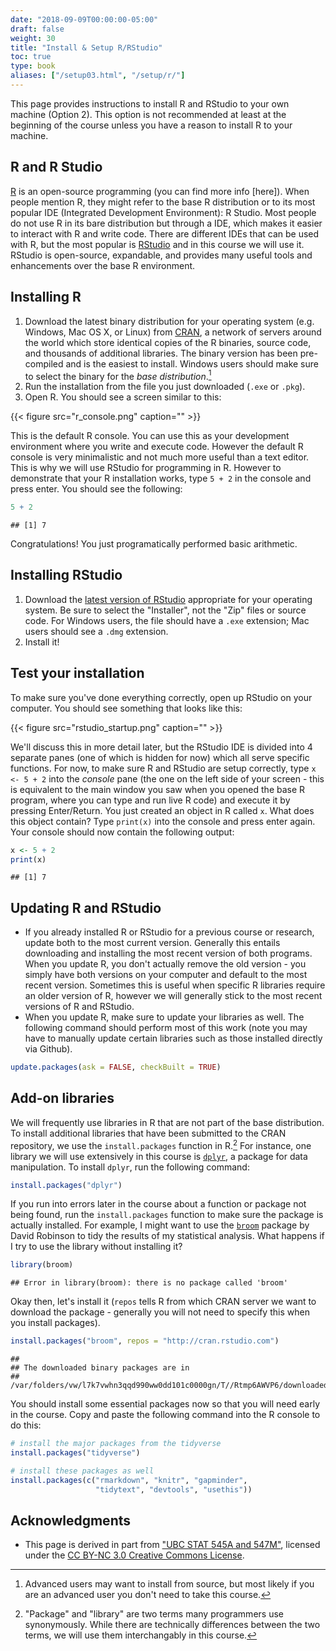 ```yaml
---
date: "2018-09-09T00:00:00-05:00"
draft: false
weight: 30
title: "Install & Setup R/RStudio"
toc: true
type: book
aliases: ["/setup03.html", "/setup/r/"]
---
```




This page provides instructions to install R and RStudio to your own machine (Option 2). This option is not recommended at least at the beginning of the course unless you have a reason to install R to your machine.

## R and R Studio

[R](https://www.r-project.org/) is an open-source programming (you can find more info [here]). When people mention R, they might refer to the base R distribution or to its most popular IDE (Integrated Development Environment): R Studio. Most people do not use R in its bare distribution but through a IDE, which makes it easier to interact with R and write code. There are different IDEs that can be used with R, but the most popular is [RStudio](https://www.rstudio.com/products/RStudio/) and in this course we will use it. RStudio is open-source, expandable, and provides many useful tools and enhancements over the base R environment.

## Installing R

1. Download the latest binary distribution for your operating system (e.g. Windows, Mac OS X, or Linux) from [CRAN](https://cran.rstudio.com/), a network of servers around the world which store identical copies of the R binaries, source code, and thousands of additional libraries. The binary version has been pre-compiled and is the easiest to install. Windows users should make sure to select the binary for the *base distribution*.[^source]
1. Run the installation from the file you just downloaded (`.exe` or `.pkg`).
1. Open R. You should see a screen similar to this:

{{< figure src="r_console.png" caption="" >}}

This is the default R console. You can use this as your development environment where you write and execute code. However the default R console is very minimalistic and not much more useful than a text editor. This is why we will use RStudio for programming in R. However to demonstrate that your R installation works, type `5 + 2` in the console and press enter. You should see the following:


```r
5 + 2
```

```
## [1] 7
```

Congratulations! You just programatically performed basic arithmetic.

## Installing RStudio

1. Download the [latest version of RStudio](https://www.rstudio.com/products/rstudio/download/) appropriate for your operating system. Be sure to select the "Installer", not the "Zip" files or source code. For Windows users, the file should have a `.exe` extension; Mac users should see a `.dmg` extension.
1. Install it!

## Test your installation

To make sure you've done everything correctly, open up RStudio on your computer. You should see something that looks like this:

{{< figure src="rstudio_startup.png" caption="" >}}

We'll discuss this in more detail later, but the RStudio IDE is divided into 4 separate panes (one of which is hidden for now) which all serve specific functions. For now, to make sure R and RStudio are setup correctly, type `x <- 5 + 2` into the *console* pane (the one on the left side of your screen - this is equivalent to the main window you saw when you opened the base R program, where you can type and run live R code) and execute it by pressing Enter/Return. You just created an object in R called `x`. What does this object contain? Type `print(x)` into the console and press enter again. Your console should now contain the following output:


```r
x <- 5 + 2
print(x)
```

```
## [1] 7
```

## Updating R and RStudio

* If you already installed R or RStudio for a previous course or research, update both to the most current version. Generally this entails downloading and installing the most recent version of both programs. When you update R, you don't actually remove the old version - you simply have both versions on your computer and default to the most recent version. Sometimes this is useful when specific R libraries require an older version of R, however we will generally stick to the most recent versions of R and RStudio.
* When you update R, make sure to update your libraries as well. The following command should perform most of this work (note you may have to manually update certain libraries such as those installed directly via Github).

```r
update.packages(ask = FALSE, checkBuilt = TRUE)
```

## Add-on libraries

We will frequently use libraries in R that are not part of the base distribution. To install additional libraries that have been submitted to the CRAN repository, we use the `install.packages` function in R.[^pkg] For instance, one library we will use extensively in this course is [`dplyr`](https://cran.r-project.org/web/packages/dplyr/index.html), a package for data manipulation. To install `dplyr`, run the following command:

```r
install.packages("dplyr")
```

If you run into errors later in the course about a function or package not being found, run the `install.packages` function to make sure the package is actually installed. For example, I might want to use the [`broom`](https://cran.r-project.org/web/packages/broom/index.html) package by David Robinson to tidy the results of my statistical analysis. What happens if I try to use the library without installing it?

```r
library(broom)
```

```
## Error in library(broom): there is no package called 'broom'
```

Okay then, let's install it (`repos` tells R from which CRAN server we want to download the package - generally you will not need to specify this when you install packages).

```r
install.packages("broom", repos = "http://cran.rstudio.com")
```

```
## 
## The downloaded binary packages are in
##  /var/folders/vw/l7k7vwhn3qqd990ww0dd101c0000gn/T//Rtmp6AWVP6/downloaded_packages
```

You should install some essential packages now so that you will need early in the course. Copy and paste the following command into the R console to do this:

```r
# install the major packages from the tidyverse
install.packages("tidyverse")

# install these packages as well
install.packages(c("rmarkdown", "knitr", "gapminder",
                   "tidytext", "devtools", "usethis"))
```

## Acknowledgments


* This page is derived in part from ["UBC STAT 545A and 547M"](http://stat545.com), licensed under the [CC BY-NC 3.0 Creative Commons License](https://creativecommons.org/licenses/by-nc/3.0/).

[^source]: Advanced users may want to install from source, but most likely if you are an advanced user you don't need to take this course.
[^pkg]: "Package" and "library" are two terms many programmers use synonymously. While there are technically differences between the two terms, we will use them interchangably in this course.
